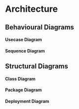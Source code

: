 # Architecture
## Behavioural Diagrams
#### Usecase Diagram
#### Sequence Diagram
## Structural Diagrams
#### Class Diagram
#### Package Diagram
#### Deployment Diagram

